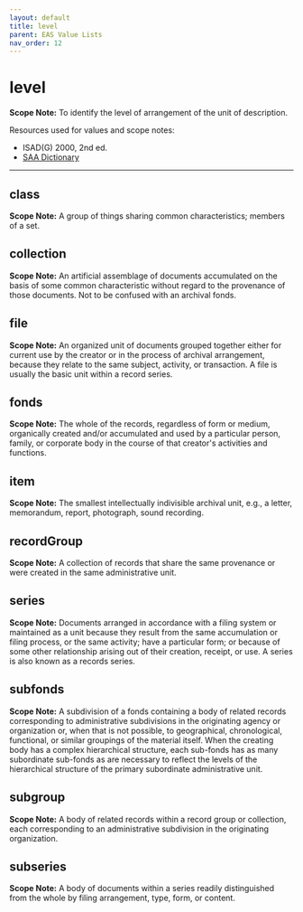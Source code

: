 ```yaml
---
layout: default
title: level
parent: EAS Value Lists
nav_order: 12
---
```


# level

**Scope Note:**
To identify the level of arrangement of the unit of description.

Resources used for values and scope notes:
 - ISAD(G) 2000, 2nd ed.
 - [SAA Dictionary](https://dictionary.archivists.org/)

---

## class

**Scope Note:**
A group of things sharing common characteristics; members of a set.

## collection

**Scope Note:**
An artificial assemblage of documents accumulated on the basis of some common characteristic without regard to the provenance of those documents. Not to be confused with an archival fonds.

## file

**Scope Note:**
An organized unit of documents grouped together either for current use by the creator or in the process of archival arrangement, because they relate to the same subject, activity, or transaction. A file is usually the basic unit within a record series.

## fonds

**Scope Note:**
The whole of the records, regardless of form or medium, organically created and/or accumulated and used by a particular person, family, or corporate body in the course of that creator's activities and functions.

## item

**Scope Note:**
The smallest intellectually indivisible archival unit, e.g., a letter, memorandum, report, photograph, sound recording.

## recordGroup

**Scope Note:**
A collection of records that share the same provenance or were created in the same administrative unit.

## series

**Scope Note:**
Documents arranged in accordance with a filing system or maintained as a unit because they result from the same accumulation or filing process, or the same activity; have a particular form; or because of some other relationship arising out of their creation, receipt, or use. A series is also known as a records series.

## subfonds

**Scope Note:**
A subdivision of a fonds containing a body of related records corresponding to administrative subdivisions in the originating agency or organization or, when that is not possible, to geographical, chronological, functional, or similar groupings of the material itself. When the creating body has a complex hierarchical structure, each sub-fonds has as many subordinate sub-fonds as are necessary to reflect the levels of the hierarchical structure of the primary subordinate administrative unit.

## subgroup

**Scope Note:**
A body of related records within a record group or collection, each corresponding to an administrative subdivision in the originating organization.

## subseries

**Scope Note:**
A body of documents within a series readily distinguished from the whole by filing arrangement, type, form, or content.

